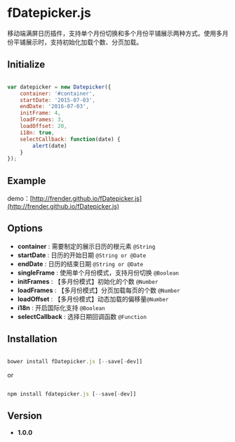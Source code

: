 # fDatepicker.js

移动端满屏日历插件，支持单个月份切换和多个月份平铺展示两种方式。使用多月份平铺展示时，支持初始化加载个数、分页加载。

## Initialize

```javascript

var datepicker = new Datepicker({
    container: '#container',
    startDate: '2015-07-03',
    endDate: '2016-07-03',
    initFrame: 4,
    loadFrames: 3,
    loadOffset: 20,
    i18n: true,
    selectCallback: function(date) {
        alert(date)
    }
});

```

## Example

demo：[http://frender.github.io/fDatepicker.js](http://frender.github.io/fDatepicker.js)

## Options

- **container** : 需要制定的展示日历的根元素 `@String`
- **startDate** : 日历的开始日期 `@String or @Date`
- **endDate** : 日历的结束日期 `@String or @Date`
- **singleFrame** : 使用单个月份模式，支持月份切换  `@Boolean`
- **initFrames** : 【多月份模式】初始化的个数  `@Number`
- **loadFrames** : 【多月份模式】分页加载每页的个数  `@Number`
- **loadOffset** : 【多月份模式】动态加载的偏移量`@Number`
- **i18n** : 开启国际化支持 `@Boolean`
- **selectCallback** : 选择日期回调函数 `@Function`

## Installation

```javascript

bower install fDatepicker.js [--save[-dev]]

```
or

```javascript

npm install fdatepicker.js [--save[-dev]]

```

## Version

- **1.0.0**
